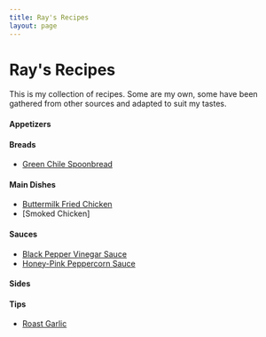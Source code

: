 ```yaml
---
title: Ray's Recipes
layout: page
---
```


# Ray's Recipes

This is my collection of recipes. Some are my own, some have been gathered from other
sources and adapted to suit my tastes.

#### Appetizers

#### Breads
+ [Green Chile Spoonbread](GreenChileSpoonbread)

#### Main Dishes
+ [Buttermilk Fried Chicken](ButtermilkFriedChicken)
+ [Smoked Chicken]

#### Sauces
+ [Black Pepper Vinegar Sauce](BlackPepperVinegarSauce)
+ [Honey-Pink Peppercorn Sauce](HoneyPinkPeppercornSauce)

#### Sides

#### Tips
+ [Roast Garlic]()

